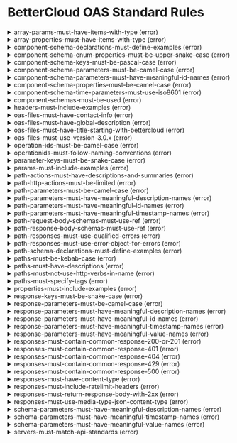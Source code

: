 # BetterCloud OAS Standard Rules

<details><summary>array-params-must-have-items-with-type (error)</summary>
Array parameters must have an items attribute with a type.</details>
<details><summary>array-properties-must-have-items-with-type (error)</summary>
Array properties must have an items attribute with a type.</details>
<details><summary>component-schema-declarations-must-define-examples (error)</summary>
Every component schema declaration must define at least one example.</details>
<details><summary>component-schema-enum-properties-must-be-upper-snake-case (error)</summary>
Enums must be all uppercase with underscores and must not end in an underscore.</details>
<details><summary>component-schema-keys-must-be-pascal-case (error)</summary>
schema key must be PascalCase.</details>
<details><summary>component-schema-parameters-must-be-camel-case (error)</summary>
Schema parameters must be camelCase.</details>
<details><summary>component-schema-parameters-must-have-meaningful-id-names (error)</summary>
Meaningful schema Ids must be used in the form of {entity}Id. For example - customerId, betterCloudUserId</details>
<details><summary>component-schema-properties-must-be-camel-case (error)</summary>
component schema properties must be camelCase.</details>
<details><summary>component-schema-time-parameters-must-use-iso8601 (error)</summary>
Time must be represented using ISO8601</details>
<details><summary>component-schemas-must-be-used (error)</summary>
Data object types must be used to specify the schema (data types) of a request response.</details>
<details><summary>headers-must-include-examples (error)</summary>
Headers must include examples.</details>
<details><summary>oas-files-must-have-contact-info (error)</summary>
Every API must have a contact containing name and email.</details>
<details><summary>oas-files-must-have-global-description (error)</summary>
Every API must have a global description</details>
<details><summary>oas-files-must-have-title-starting-with-bettercloud (error)</summary>
OAS Title must begin with "BetterCloud's". For example - BetterCloud's Automation API</details>
<details><summary>oas-files-must-use-version-3.0.x (error)</summary>
OAS files must adhere to an openapi version of 3.0.x. All other versions are not authorized.</details>
<details><summary>operation-ids-must-be-camel-case (error)</summary>
The operationId tags must be camelCase since some generators (such as RTK Query) don't support kebab-cases.</details>
<details><summary>operationids-must-follow-naming-conventions (error)</summary>
The operationId tags must follow naming conventions for method.</details>
<details><summary>parameter-keys-must-be-snake-case (error)</summary>
Parameter key must be snake_case.</details>
<details><summary>params-must-include-examples (error)</summary>
Parameters must include examples.</details>
<details><summary>path-actions-must-have-descriptions-and-summaries (error)</summary>
Every route of an API must have a description.</details>
<details><summary>path-http-actions-must-be-limited (error)</summary>
http actions must be limited to get, put, post, delete</details>
<details><summary>path-parameters-must-be-camel-case (error)</summary>
Path parameters must be camelCase.</details>
<details><summary>path-parameters-must-have-meaningful-description-names (error)</summary>
Meaningful path parameter description must be used in the form of {entity}Description. For example - customerDescription, userDescription.</details>
<details><summary>path-parameters-must-have-meaningful-id-names (error)</summary>
Meaningful path parameter ids must be used in the form of {entity}Id. For example - customerId, betterCloudUserId</details>
<details><summary>path-parameters-must-have-meaningful-timestamp-names (error)</summary>
Meaningful path parameter timestamps must be used in the form of {entity}Timestamp. For example - createdTimestamp, updatedTimestamp</details>
<details><summary>path-request-body-schemas-must-use-ref (error)</summary>
Endpoints with request bodies must use $ref for their schemas.</details>
<details><summary>path-response-body-schemas-must-use-ref (error)</summary>
Response bodies no matter the response must use ref for their schemas.</details>
<details><summary>path-responses-must-use-qualified-errors (error)</summary>
When responding on errors, you must wrap that in an ErrorObject</details>
<details><summary>path-responses-must-use-error-object-for-errors (error)</summary>
When responding on errors, you must wrap that in an ErrorObject</details>
<details><summary>path-schema-declarations-must-define-examples (error)</summary>
Every schema declaration must define at least one example.</details>
<details><summary>paths-must-be-kebab-case (error)</summary>
All YAML/JSON paths must be kebab-case.</details>
<details><summary>paths-must-have-descriptions (error)</summary>
Every route of an API must have a description.</details>
<details><summary>paths-must-not-use-http-verbs-in-name (error)</summary>
The HTTP Verbs must not be used in the route path to define different actions on a resource.</details>
<details><summary>paths-must-specify-tags (error)</summary>
Every route must specify at least one tag it belongs to.</details>
<details><summary>properties-must-include-examples (error)</summary>
Object properties must include examples.</details>
<details><summary>response-keys-must-be-snake-case (error)</summary>
response key must be snake_case.</details>
<details><summary>response-parameters-must-be-camel-case (error)</summary>
Response parameters must be camelCase.</details>
<details><summary>response-parameters-must-have-meaningful-description-names (error)</summary>
Meaningful response parameter timestamps must be used in the form of {entity}Description. For example - customerDescription, userDescription</details>
<details><summary>response-parameters-must-have-meaningful-id-names (error)</summary>
Meaningful response parameter ids must be used in the form of {entity}Id. For example - customerId, betterCloudUserId</details>
<details><summary>response-parameters-must-have-meaningful-timestamp-names (error)</summary>
Meaningful response parameter timestamps must be used in the form of {entity}Timestamp. For example - createdTimestamp, updatedTimestamp</details>
<details><summary>response-parameters-must-have-meaningful-value-names (error)</summary>
Meaningful response parameter values must be used in the form of {entity}Value. For example - customerValue, displayValue</details>
<details><summary>responses-must-contain-common-response-200-or-201 (error)</summary>
Responses must contain at least one 200-level response. For example - 200, 201</details>
<details><summary>responses-must-contain-common-response-401 (error)</summary>
Responses must contain common response - 401 (Unauthorized)</details>
<details><summary>responses-must-contain-common-response-404 (error)</summary>
Responses must contain common response - 404 (Not found)</details>
<details><summary>responses-must-contain-common-response-429 (error)</summary>
Responses must contain common response - 429 (Too many requests)</details>
<details><summary>responses-must-contain-common-response-500 (error)</summary>
Responses must contain common response - 500 (Server error)</details>
<details><summary>responses-must-have-content-type (error)</summary>
Every response must specify its content type.</details>
<details><summary>responses-must-include-ratelimit-headers (error)</summary>
Response must include ratelimit-x headers.</details>
<details><summary>responses-must-return-response-body-with-2xx (error)</summary>
Every route returning a http status code of 200 or 201 must have a response body defined.</details>
<details><summary>responses-must-use-media-type-json-content-type (error)</summary>
application/json is the only acceptable content type.</details>
<details><summary>schema-parameters-must-have-meaningful-description-names (error)</summary>
Meaningful schema timestamps must be used in the form of {entity}Description. For example - customerDescription, userDescription.</details>
<details><summary>schema-parameters-must-have-meaningful-timestamp-names (error)</summary>
Meaningful schema timestamps must be used in the form of {entity}Timestamp. For example - createdTimestamp, updatedTimestamp</details>
<details><summary>schema-parameters-must-have-meaningful-value-names (error)</summary>
Meaningful schema values must be used in the form of {entity}Value. For example -  customerValue, displayValue</details>
<details><summary>servers-must-match-api-standards (error)</summary>
Schema and host in URL must match company API standards.</details>